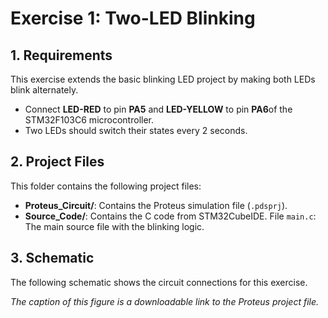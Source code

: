 # Exercise 1: Two-LED Blinking

## 1. Requirements

This exercise extends the basic blinking LED project by making both LEDs blink alternately.

* Connect **LED-RED** to pin **PA5** and **LED-YELLOW** to pin **PA6**of the STM32F103C6 microcontroller.
* Two LEDs should switch their states every 2 seconds.

## 2. Project Files

This folder contains the following project files:

* **Proteus_Circuit/**: Contains the Proteus simulation file (`.pdsprj`).
* **Source_Code/**: Contains the C code from STM32CubeIDE.
                    File `main.c`: The main source file with the blinking logic.

## 3. Schematic

The following schematic shows the circuit connections for this exercise.

_The caption of this figure is a downloadable link to the Proteus project file._

